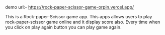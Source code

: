 demo url:- https://rock-paper-scissor-game-orpin.vercel.app/


This is a Rock-paper-Scissor game app. This apps allows users to play rock-paper-scissor game online and it display score also.
Every time when you click on play again button you can play game again.
